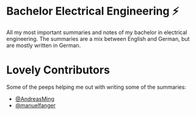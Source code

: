 # Bachelor Electrical Engineering :zap:

All my most important summaries and notes of my bachelor in electrical engineering. The summaries are a mix between English and German, but are mostly written in German.

# Lovely Contributors

Some of the peeps helping me out with writing some of the summaries:

- [@AndreasMing](https://github.com/AndreasMing/)
- [@manuelfanger](https://github.com/manuelfanger)